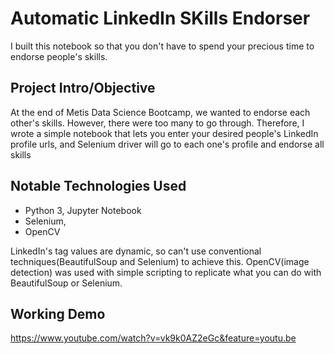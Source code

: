 # Automatic LinkedIn SKills Endorser
I built this notebook so that you don't have to spend your precious time to endorse people's skills.

## Project Intro/Objective
At the end of Metis Data Science Bootcamp, we wanted to endorse each other's skills. However, there were too many to go through. Therefore, I wrote a simple notebook that lets you enter your desired people's LinkedIn profile urls, and Selenium driver will go to each one's profile and endorse all skills

## Notable Technologies Used
* Python 3, Jupyter Notebook
* Selenium, 
* OpenCV

LinkedIn's tag values are dynamic, so can't use conventional techniques(BeautifulSoup and Selenium) to achieve this.
OpenCV(image detection) was used with simple scripting to replicate what you can do with BeautifulSoup or Selenium.

## Working Demo
https://www.youtube.com/watch?v=vk9k0AZ2eGc&feature=youtu.be
